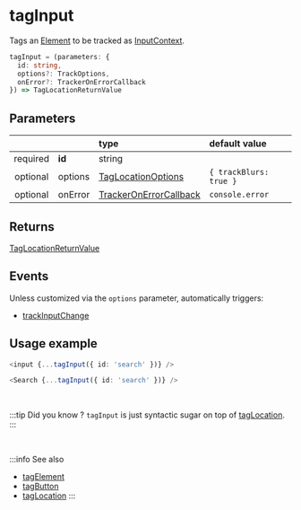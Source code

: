 # tagInput

Tags an [Element](/tracking/core-concepts/elements.md#elements) to be tracked as [InputContext](/taxonomy/location-contexts/InputContext.md).

```typescript
tagInput = (parameters: {
  id: string,
  options?: TrackOptions,
  onError?: TrackerOnErrorCallback
}) => TagLocationReturnValue
```

## Parameters
|          |         | type                                                                                   | default value
| :-:      | :--     | :--                                                                                    | :--           
| required | **id**  | string                                                                                 |
| optional | options | [TagLocationOptions](/tracking/api-reference/general/TagLocationOptions.md)     | `{ trackBlurs: true }`
| optional | onError | [TrackerOnErrorCallback](/tracking/api-reference/general/TrackerOnErrorCallback.md) | `console.error`

## Returns
[TagLocationReturnValue](/tracking/api-reference/general/TagLocationReturnValue.md)

## Events
Unless customized via the `options` parameter, automatically triggers:

- [trackInputChange](/tracking/api-reference/event-trackers/trackInputChange.md)

## Usage example

```typescript jsx
<input {...tagInput({ id: 'search' })} />
```

```typescript jsx
<Search {...tagInput({ id: 'search' })} />
```

<br />

:::tip Did you know ?
`tagInput` is just syntactic sugar on top of [tagLocation](/tracking/api-reference/low-level/tagLocation.md).
:::

<br />


:::info See also
- [tagElement](/tracking/api-reference/location-taggers/tagElement.md)
- [tagButton](/tracking/api-reference/location-taggers/tagButton.md)
- [tagLocation](/tracking/api-reference/low-level/tagLocation.md)
:::
